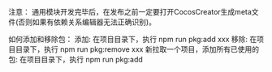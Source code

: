 注意：
通用模块开发完毕后，在发布之前一定要打开CocosCreator生成meta文件(否则如果有依赖关系编辑器无法正确识别)。

如何添加和移除包：
添加: 在项目目录下，执行 npm run pkg:add xxx 
移除: 在项目目录下，执行 npm run pkg:remove xxx 
新拉取一个项目，添加所有已使用的包: 在项目目录下，执行 npm run pkg:add 